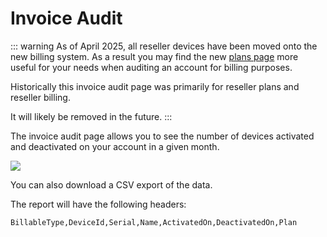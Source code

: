 # Invoice Audit

::: warning
As of April 2025, all reseller devices have been moved onto the new billing system. As a result you may find the new [plans page](./plans) more useful for your needs when auditing an account for billing purposes.

Historically this invoice audit page was primarily for reseller plans and reseller billing.

It will likely be removed in the future.
:::

The invoice audit page allows you to see the number of devices activated and deactivated on your account in a given month.

![](https://i.imgur.com/xC0cMVi.png)

You can also download a CSV export of the data.

The report will have the following headers:

```
BillableType,DeviceId,Serial,Name,ActivatedOn,DeactivatedOn,Plan
```
